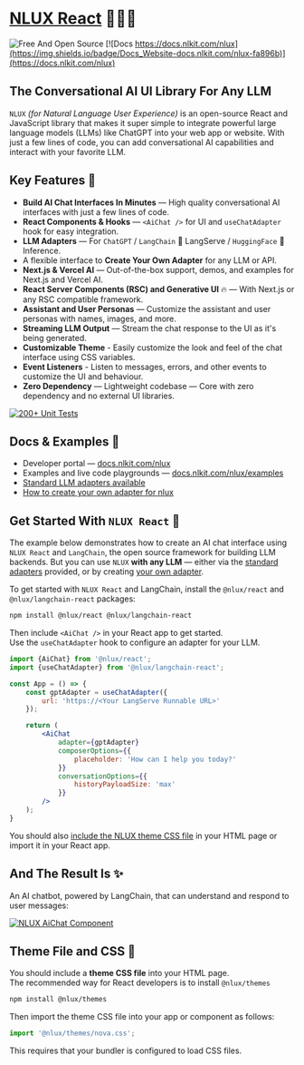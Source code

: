 # [NLUX React](https://docs.nlkit.com/nlux) 🌲✨💬

![Free And Open Source](https://img.shields.io/badge/Free%20%26%20Open%20Source-1ccb61)
[![Docs https://docs.nlkit.com/nlux](https://img.shields.io/badge/Docs_Website-docs.nlkit.com/nlux-fa896b)](https://docs.nlkit.com/nlux)

## The Conversational AI UI Library For Any LLM

`NLUX` _(for Natural Language User Experience)_ is an open-source React and JavaScript library that makes it super
simple
to
integrate powerful large language models (LLMs) like ChatGPT into your web app or website. With just a few lines
of code, you can add conversational AI capabilities and interact with your favorite LLM.

## Key Features 🌟

* **Build AI Chat Interfaces In Minutes** ― High quality conversational AI interfaces with just a few lines of code.
* **React Components & Hooks** ― `<AiChat />` for UI and `useChatAdapter` hook for easy integration.
* **LLM Adapters** ― For `ChatGPT` / `LangChain` 🦜 LangServe / `HuggingFace` 🤗 Inference.
* A flexible interface to **Create Your Own Adapter** for any LLM or API.
* **Next.js & Vercel AI** ― Out-of-the-box support, demos, and examples for Next.js and Vercel AI.
* **React Server Components (RSC) and Generative UI** 🔥 ― With Next.js or any RSC compatible framework.
* **Assistant and User Personas** ― Customize the assistant and user personas with names, images, and more.
* **Streaming LLM Output** ― Stream the chat response to the UI as it's being generated.
* **Customizable Theme** - Easily customize the look and feel of the chat interface using CSS variables.
* **Event Listeners** - Listen to messages, errors, and other events to customize the UI and behaviour.
* **Zero Dependency** ― Lightweight codebase ― Core with zero dependency and no external UI libraries.

[![200+ Unit Tests](https://github.com/nlkitai/nlux/actions/workflows/run-all-tests.yml/badge.svg)](https://github.com/nlkitai/nlux/actions/workflows/run-all-tests.yml)

## Docs & Examples 📖

* Developer portal ― [docs.nlkit.com/nlux](https://docs.nlkit.com/nlux)
* Examples and live code playgrounds ― [docs.nlkit.com/nlux/examples](https://docs.nlkit.com/nlux/examples/react-js-ai-assistant)
* [Standard LLM adapters available](https://docs.nlkit.com/nlux/learn/adapters)
* [How to create your own adapter for nlux](https://docs.nlkit.com/nlux/learn/adapters/custom-adapters/create-custom-adapter)

## Get Started With `NLUX React` 🚀

The example below demonstrates how to create an AI chat interface using `NLUX React` and `LangChain`, the open source
framework for building LLM backends. But you can use `NLUX` **with any LLM** ― either
via the [standard adapters](https://docs.nlkit.com/nlux/learn/adapters) provided, or
by creating [your own adapter](https://docs.nlkit.com/nlux/learn/adapters/custom-adapters/create-custom-adapter).

To get started with `NLUX React` and LangChain, install the `@nlux/react` and `@nlux/langchain-react` packages:

```sh
npm install @nlux/react @nlux/langchain-react
```

Then include `<AiChat />` in your React app to get started.<br />
Use the `useChatAdapter` hook to configure an adapter for your LLM.

```jsx
import {AiChat} from '@nlux/react';
import {useChatAdapter} from '@nlux/langchain-react';

const App = () => {
    const gptAdapter = useChatAdapter({
        url: 'https://<Your LangServe Runnable URL>'
    });

    return (
        <AiChat
            adapter={gptAdapter}
            composerOptions={{
                placeholder: 'How can I help you today?'
            }}
            conversationOptions={{
                historyPayloadSize: 'max'
            }}
        />
    );
}
```

You should also [include the NLUX theme CSS file](#theme-file-and-css-) in your HTML page
or import it in your React app.

## And The Result Is ✨

An AI chatbot, powered by LangChain, that can understand and respond to user messages:

[![NLUX AiChat Component](https://content.nlkit.com/images/demos/chat-convo-demo-fin-advisor.gif)](https://docs.nlkit.com/nlux)

## Theme File and CSS 🎨

You should include a **theme CSS file** into your HTML page.<br />
The recommended way for React developers is to install `@nlux/themes`

```sh
npm install @nlux/themes
```

Then import the theme CSS file into your app or component as follows:

```jsx
import '@nlux/themes/nova.css';
```

This requires that your bundler is configured to load CSS files.